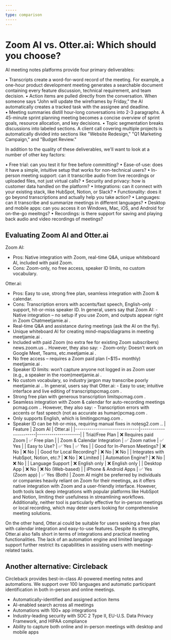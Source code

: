 ```yaml
---
-----
type: comparison
-----
---
```


# Zoom AI vs. Otter.ai: Which should you choose?
AI meeting notes platforms provide four primary deliverables:

• Transcripts create a word-for-word record of the meeting. For example, a one-hour product development meeting generates a searchable document containing every feature discussion, technical requirement, and team decision.
• Action items are pulled directly from the conversation. When someone says "John will update the wireframes by Friday," the AI automatically creates a tracked task with the assignee and deadline.
• Meeting summaries distill hour-long conversations into 2-3 paragraphs. A 45-minute sprint planning meeting becomes a concise overview of sprint goals, resource allocation, and key decisions.
• Topic segmentation breaks discussions into labeled sections. A client call covering multiple projects is automatically divided into sections like "Website Redesign," "Q1 Marketing Campaign," and "Budget Review."

In addition to the quality of these deliverables, we'll want to look at a number of other key factors:

• Free trial: can you test it for free before committing?
• Ease-of-use: does it have a simple, intuitive setup that works for non-technical users?
• In-person meeting support: can it transcribe audio from live recordings or uploaded files, not just virtual calls?
• Security and privacy: how is customer data handled on the platform?
• Integrations: can it connect with your existing stack, like HubSpot, Notion, or Slack?
• Functionality: does it go beyond transcriptions and actually help you take action?
• Languages: can it transcribe and summarize meetings in different languages?
• Desktop and mobile apps: can you access it on Windows, Mac, iOS, and Android for on-the-go meeitngs?
• Recordings: is there support for saving and playing back audio and video recordings of meetings?
## Evaluating Zoom AI and Otter.ai
Zoom AI:
- Pros: Native integration with Zoom, real-time Q&A, unique whiteboard AI, included with paid Zoom.
- Cons: Zoom-only, no free access, speaker ID limits, no custom vocabulary.

Otter.ai:
- Pros: Easy to use, strong free plan, seamless integration with Zoom & calendar.
- Cons: Transcription errors with accents/fast speech, English-only support, hit-or-miss speaker ID.
In general, users say that Zoom AI: - Native integration – no setup if you use Zoom, and outputs appear right in Zoom Chat​meetjamie.ai
.
- Real-time Q&A and assistance during meetings (ask the AI on the fly).
- Unique whiteboard AI for creating mind-maps/diagrams in meeting​meetjamie.ai
.
- Included with paid Zoom (no extra fee for existing Zoom subscribers)​news.zoom.us
.. However, they also say: - Zoom-only: Doesn’t work on Google Meet, Teams, etc.​meetjamie.ai
.
- No free access – requires a Zoom paid plan (~$15+ monthly)​meetjamie.ai
.
- Speaker ID limits: won’t capture anyone not logged in as Zoom user (e.g., a speaker in the room)​meetjamie.ai
.
- No custom vocabulary, so industry jargon may transcribe poorly​meetjamie.ai
..
In general, users say that Otter.ai: - Easy to use; intuitive interface and live editing of transcripts​pcmag.com
.
- Strong free plan with generous transcription limits​pcmag.com
.
- Seamless integration with Zoom & calendar for auto-recording meetings​pcmag.com
.. However, they also say: - Transcription errors with accents or fast speech (not as accurate as human)​pcmag.com
.
- Only supports English, which is limiting​pcmag.com
.
- Speaker ID can be hit-or-miss, requiring manual fixes in notes​g2.com
..
| Feature                        | Zoom AI               | Otter.ai            |
|-------------------------------|-----------------------|---------------------|
| Trial/Free Plan                | ❌ Requires paid Zoom  | ✅ Free plan        |
| Zoom & Calendar Integration    | ✅ Zoom native         | ✅ Yes              |
| Easy to Use?                   | ✅ Yes                 | ✅ Yes              |
| Good for In-Person Meetings?   | ❌ No                  | ❌ No               |
| Good for Local Recording?      | ❌ No                  | ❌ No               |
| Integrates with HubSpot, Notion, etc.? | ❌ No           | ❌ Limited          |
| Automation Engine?             | ❌ No                  | ❌ No               |
| Language Support               | ❌ English only        | ❌ English only     |
| Desktop App                    | ❌ No                  | ❌ No (Web-based)   |
| iPhone & Android Apps          | ✅ Yes (Zoom app)      | ✅ Yes (Both)       |
Zoom AI might be preferred by individuals or companies heavily reliant on Zoom for their meetings, as it offers native integration with Zoom and a user-friendly interface. However, both tools lack deep integrations with popular platforms like HubSpot and Notion, limiting their usefulness in streamlining workflows. Additionally, neither tool is particularly effective for in-person meetings or local recording, which may deter users looking for comprehensive meeting solutions.

On the other hand, Otter.ai could be suitable for users seeking a free plan with calendar integration and easy-to-use features. Despite its strengths, Otter.ai also falls short in terms of integrations and practical meeting functionalities. The lack of an automation engine and limited language support further restrict its capabilities in assisting users with meeting-related tasks.
## Another alternative: Circleback
Circleback provides best-in-class AI-powered meeting notes and automations. We support over 100 languages and automatic participant identification in both in-person and online meetings.


* Automatically-identified and assigned action items
* AI-enabled search across all meetings
* Automations with 100+ app integrations
* Industry-leading security with SOC 2 Type II, EU-U.S. Data Privacy Framework, and HIPAA compliance
* Ability to capture both online and in-person meetings with desktop and mobile apps